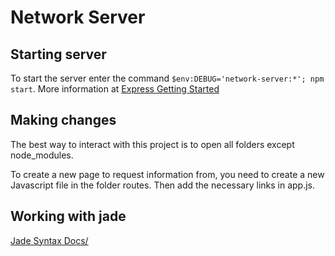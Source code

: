 # Network Server

## Starting server

To start the server enter the command `$env:DEBUG='network-server:*'; npm start`.
More information at [Express Getting Started](https://expressjs.com/en/starter/installing.html)

## Making changes

The best way to interact with this project is to open all folders except node_modules.

To create a new page to request information from, you need to create a new Javascript file in the folder routes. Then add the necessary links in app.js.

## Working with jade

[Jade Syntax Docs/](https://naltatis.github.io/jade-syntax-docs/)
